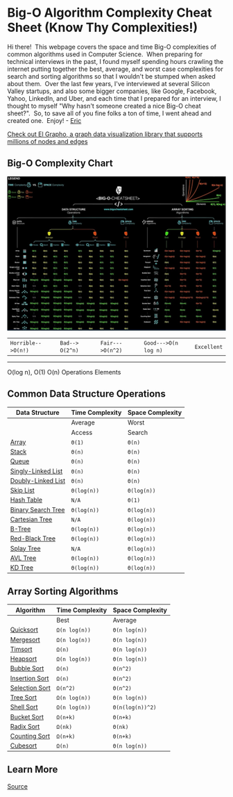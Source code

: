 # Big-O Algorithm Complexity Cheat Sheet (Know Thy Complexities!) 

Hi there!  This webpage covers the space and time Big-O complexities of common algorithms used in Computer Science.  When preparing for technical interviews in the past, I found myself spending hours crawling the internet putting together the best, average, and worst case complexities for search and sorting algorithms so that I wouldn't be stumped when asked about them.  Over the last few years, I've interviewed at several Silicon Valley startups, and also some bigger companies, like Google, Facebook, Yahoo, LinkedIn, and Uber, and each time that I prepared for an interview, I thought to myself "Why hasn't someone created a nice Big-O cheat sheet?".  So, to save all of you fine folks a ton of time, I went ahead and created one.  Enjoy! - [Eric](https://twitter.com/ericdrowell)

[Check out El Grapho, a graph data visualization library that supports millions of nodes and edges](https://www.elgrapho.com/)

Big-O Complexity Chart
----------------------
![](poster.png)

<table id="legend"><tbody><tr><td><code>Horrible-->O(n!)</code></td><td><code>Bad--> O(2^n)</code></td><td><code>Fair--->O(n^2)</code></td><td><code>Good--->O(n log n)</code></td><td><code>Excellent</code></td></tr></tbody></table>


-------
O(log n), O(1) O(n)    Operations Elements

Common Data Structure Operations
--------------------------------

| Data Structure | Time Complexity | Space Complexity |
| --- | --- | --- |
|  | Average | Worst | Worst |
|  | Access | Search | Insertion | Deletion | Access | Search | Insertion | Deletion |  |
| [Array](http://en.wikipedia.org/wiki/Array_data_structure) | `Θ(1)` | `Θ(n)` | `Θ(n)` | `Θ(n)` | `O(1)` | `O(n)` | `O(n)` | `O(n)` | `O(n)` |
| [Stack](http://en.wikipedia.org/wiki/Stack_(abstract_data_type)) | `Θ(n)` | `Θ(n)` | `Θ(1)` | `Θ(1)` | `O(n)` | `O(n)` | `O(1)` | `O(1)` | `O(n)` |
| [Queue](http://en.wikipedia.org/wiki/Queue_(abstract_data_type)) | `Θ(n)` | `Θ(n)` | `Θ(1)` | `Θ(1)` | `O(n)` | `O(n)` | `O(1)` | `O(1)` | `O(n)` |
| [Singly-Linked List](http://en.wikipedia.org/wiki/Singly_linked_list#Singly_linked_lists) | `Θ(n)` | `Θ(n)` | `Θ(1)` | `Θ(1)` | `O(n)` | `O(n)` | `O(1)` | `O(1)` | `O(n)` |
| [Doubly-Linked List](http://en.wikipedia.org/wiki/Doubly_linked_list) | `Θ(n)` | `Θ(n)` | `Θ(1)` | `Θ(1)` | `O(n)` | `O(n)` | `O(1)` | `O(1)` | `O(n)` |
| [Skip List](http://en.wikipedia.org/wiki/Skip_list) | `Θ(log(n))` | `Θ(log(n))` | `Θ(log(n))` | `Θ(log(n))` | `O(n)` | `O(n)` | `O(n)` | `O(n)` | `O(n log(n))` |
| [Hash Table](http://en.wikipedia.org/wiki/Hash_table) | `N/A` | `Θ(1)` | `Θ(1)` | `Θ(1)` | `N/A` | `O(n)` | `O(n)` | `O(n)` | `O(n)` |
| [Binary Search Tree](http://en.wikipedia.org/wiki/Binary_search_tree) | `Θ(log(n))` | `Θ(log(n))` | `Θ(log(n))` | `Θ(log(n))` | `O(n)` | `O(n)` | `O(n)` | `O(n)` | `O(n)` |
| [Cartesian Tree](https://en.wikipedia.org/wiki/Cartesian_tree) | `N/A` | `Θ(log(n))` | `Θ(log(n))` | `Θ(log(n))` | `N/A` | `O(n)` | `O(n)` | `O(n)` | `O(n)` |
| [B-Tree](http://en.wikipedia.org/wiki/B_tree) | `Θ(log(n))` | `Θ(log(n))` | `Θ(log(n))` | `Θ(log(n))` | `O(log(n))` | `O(log(n))` | `O(log(n))` | `O(log(n))` | `O(n)` |
| [Red-Black Tree](http://en.wikipedia.org/wiki/Red-black_tree) | `Θ(log(n))` | `Θ(log(n))` | `Θ(log(n))` | `Θ(log(n))` | `O(log(n))` | `O(log(n))` | `O(log(n))` | `O(log(n))` | `O(n)` |
| [Splay Tree](https://en.wikipedia.org/wiki/Splay_tree) | `N/A` | `Θ(log(n))` | `Θ(log(n))` | `Θ(log(n))` | `N/A` | `O(log(n))` | `O(log(n))` | `O(log(n))` | `O(n)` |
| [AVL Tree](http://en.wikipedia.org/wiki/AVL_tree) | `Θ(log(n))` | `Θ(log(n))` | `Θ(log(n))` | `Θ(log(n))` | `O(log(n))` | `O(log(n))` | `O(log(n))` | `O(log(n))` | `O(n)` |
| [KD Tree](http://en.wikipedia.org/wiki/K-d_tree) | `Θ(log(n))` | `Θ(log(n))` | `Θ(log(n))` | `Θ(log(n))` | `O(n)` | `O(n)` | `O(n)` | `O(n)` | `O(n)` |

Array Sorting Algorithms
------------------------

| Algorithm | Time Complexity | Space Complexity |
| --- | --- | --- |
|  | Best | Average | Worst | Worst |
| [Quicksort](http://en.wikipedia.org/wiki/Quicksort) | `Ω(n log(n))` | `Θ(n log(n))` | `O(n^2)` | `O(log(n))` |
| [Mergesort](http://en.wikipedia.org/wiki/Merge_sort) | `Ω(n log(n))` | `Θ(n log(n))` | `O(n log(n))` | `O(n)` |
| [Timsort](http://en.wikipedia.org/wiki/Timsort) | `Ω(n)` | `Θ(n log(n))` | `O(n log(n))` | `O(n)` |
| [Heapsort](http://en.wikipedia.org/wiki/Heapsort) | `Ω(n log(n))` | `Θ(n log(n))` | `O(n log(n))` | `O(1)` |
| [Bubble Sort](http://en.wikipedia.org/wiki/Bubble_sort) | `Ω(n)` | `Θ(n^2)` | `O(n^2)` | `O(1)` |
| [Insertion Sort](http://en.wikipedia.org/wiki/Insertion_sort) | `Ω(n)` | `Θ(n^2)` | `O(n^2)` | `O(1)` |
| [Selection Sort](http://en.wikipedia.org/wiki/Selection_sort) | `Ω(n^2)` | `Θ(n^2)` | `O(n^2)` | `O(1)` |
| [Tree Sort](https://en.wikipedia.org/wiki/Tree_sort) | `Ω(n log(n))` | `Θ(n log(n))` | `O(n^2)` | `O(n)` |
| [Shell Sort](http://en.wikipedia.org/wiki/Shellsort) | `Ω(n log(n))` | `Θ(n(log(n))^2)` | `O(n(log(n))^2)` | `O(1)` |
| [Bucket Sort](http://en.wikipedia.org/wiki/Bucket_sort "Only for integers. k is a number of buckets") | `Ω(n+k)` | `Θ(n+k)` | `O(n^2)` | `O(n)` |
| [Radix Sort](http://en.wikipedia.org/wiki/Radix_sort "Constant number of digits 'k'") | `Ω(nk)` | `Θ(nk)` | `O(nk)` | `O(n+k)` |
| [Counting Sort](https://en.wikipedia.org/wiki/Counting_sort "Difference between maximum and minimum number 'k'") | `Ω(n+k)` | `Θ(n+k)` | `O(n+k)` | `O(k)` |
| [Cubesort](https://en.wikipedia.org/wiki/Cubesort) | `Ω(n)` | `Θ(n log(n))` | `O(n log(n))` | `O(n)` |

Learn More
----------

[Source](https://www.bigocheatsheet.com/)
